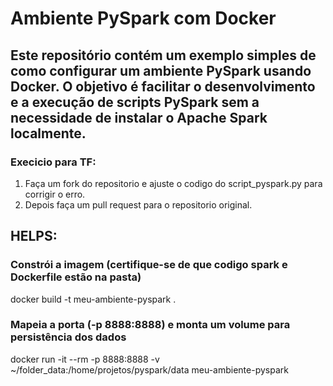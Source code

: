 # Ambiente PySpark com Docker
## Este repositório contém um exemplo simples de como configurar um ambiente PySpark usando Docker. O objetivo é facilitar o desenvolvimento e a execução de scripts PySpark sem a necessidade de instalar o Apache Spark localmente.

### Execicio para TF:
1. Faça um fork do repositorio e ajuste o codigo do script_pyspark.py para corrigir o erro.
2. Depois faça um pull request para o repositorio original.



## HELPS:
### Constrói a imagem (certifique-se de que codigo spark e Dockerfile estão na pasta)
docker build -t meu-ambiente-pyspark .

### Mapeia a porta (-p 8888:8888) e monta um volume para persistência dos dados
docker run -it --rm -p 8888:8888 -v ~/folder_data:/home/projetos/pyspark/data meu-ambiente-pyspark